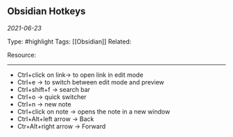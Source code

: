 ## Obsidian Hotkeys 
*2021-06-23*

Type: #highlight 
Tags: [[Obsidian]]
Related:

Resource: 

---
- Ctrl+click on link-> to open link in edit mode
- Ctrl+e -> to switch between edit mode and preview
- Ctrl+shift+f -> search bar
- Ctrl+o -> quick switcher
- Ctrl+n -> new note
- Ctrl+click on note -> opens the note in a new window
- Ctrl+Alt+left arrow -> Back
- Ctr+Alt+right arrow -> Forward

